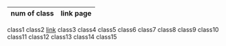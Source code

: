 num of class|            link page
------------| --------------------------------
class1        []()
class2                    [link](https://jarrar93.github.io/Code-201-Reading-Notes/class02)
class3          []()
class4          []()
class5
class6
class7
class8
class9
class10
class11
class12
class13
class14
class15
